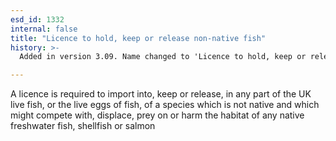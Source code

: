 ```yaml
---
esd_id: 1332
internal: false
title: "Licence to hold, keep or release non-native fish"
history: >-
  Added in version 3.09. Name changed to 'Licence to hold, keep or release non-native fish' in version 4.00.

---
```


A licence is required to import into, keep or release, in any part of the UK live fish, or the live eggs of fish, of a species which is not native and which might compete with, displace, prey on or harm the habitat of any native freshwater fish, shellfish or salmon

